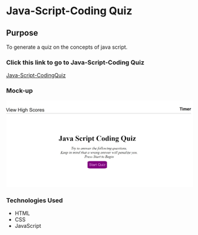 # Java-Script-Coding Quiz

## Purpose
To generate a quiz on the concepts of java script.

### Click this link to go to Java-Script-Coding Quiz
[Java-Script-CodingQuiz]( https://cynthiamohan.github.io/Java-Script-Coding-Quiz/)

### Mock-up
![Java-Script-CodingQuiz-FirstPage-Mockup](./assets/images/mockup.jpg)

### Technologies Used
* HTML
* CSS
* JavaScript